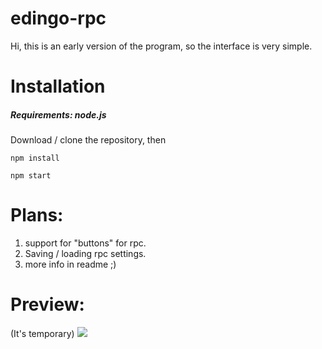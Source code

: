 # edingo-rpc

Hi, this is an early version of the program, so the interface is very simple.
# Installation
##### Requirements: node.js
Download / clone the repository, then
```console
npm install

npm start
```

# Plans:
1. support for "buttons" for rpc.
2. Saving / loading rpc settings.
3. more info in readme ;) 

# Preview:
(It's temporary)
![](https://media.discordapp.net/attachments/805328199696384010/807711549430038548/unknown.png?width=469&height=669)


